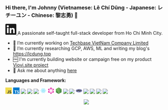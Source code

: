 ### Hi there, I'm Johnny (Vietnamese: Lê Chí Dũng - Japanese: レチーユン - Chinese: 黎志勇) 👋

<a href="https://www.linkedin.com/in/dunglc/">
  <svg aria-hidden="true" class="global-nav__logo" xmlns="http://www.w3.org/2000/svg" width="34" height="34" data-supported-dps="34x34" focusable="false">
        <g transform="scale(.7083)" fill="none" fill-rule="evenodd">
          <rect class="bug-text-color" fill="transparent" x="1" y="1" width="46" height="46" rx="4"></rect>
          <path d="M0 4.01A4.01 4.01 0 014.01 0h39.98A4.01 4.01 0 0148 4.01v39.98A4.01 4.01 0 0143.99 48H4.01A4.01 4.01 0 010 43.99V4.01zM19 18.3h6.5v3.266C26.437 19.688 28.838 18 32.445 18 39.359 18 41 21.738 41 28.597V41.3h-7V30.159c0-3.906-.937-6.109-3.32-6.109-3.305 0-4.68 2.375-4.68 6.109V41.3h-7v-23zM7 41h7V18H7v23zm8-30.5a4.5 4.5 0 11-9 0 4.5 4.5 0 019 0z" class="background" fill="currentColor"></path>
        </g>
      </svg>
</a>
A passionate self-taught full-stack developer from Ho Chi Minh City.

- 🔭 I’m currently working on [Techbase VietNam Company Limited](https://www.techbasevn.com/about.html)
- 🌱 I’m currently researching GCP, AWS, ML and writing my blog's https://lcdung.top
- 🆓 I'm currently building website or campaign free on my product [Viovi.site project](https://viovi.site)
- 💬 Ask me about anything [here](https://github.com/lechidung/lechidung/issues)

**Languages and Framework:**

<code><img height="20" src="https://raw.githubusercontent.com/github/explore/80688e429a7d4ef2fca1e82350fe8e3517d3494d/topics/javascript/javascript.png"></code>
<code><img height="20" src="https://raw.githubusercontent.com/github/explore/80688e429a7d4ef2fca1e82350fe8e3517d3494d/topics/typescript/typescript.png"></code>
<code><img height="20" src="https://vuejs.org/images/logo.svg"></code>
<code><img height="20" src="https://lit.dev/images/logo.svg"></code>
<code><img height="20" src="https://jestjs.io/img/jest.png"></code>
<code><img height="20" src="https://raw.githubusercontent.com/github/explore/80688e429a7d4ef2fca1e82350fe8e3517d3494d/topics/react/react.png"></code>
<code><img height="20" src="https://raw.githubusercontent.com/github/explore/5c058a388828bb5fde0bcafd4bc867b5bb3f26f3/topics/graphql/graphql.png"></code>
<code><img height="20" src="https://raw.githubusercontent.com/github/explore/80688e429a7d4ef2fca1e82350fe8e3517d3494d/topics/nodejs/nodejs.png"></code>
<code><img height="20" src="https://deno.land/logo.svg"></code>
<code><img height="20" src="https://spring.io/images/spring-logo-9146a4d3298760c2e7e49595184e1975.svg"></code>
<code><img height="20" src="https://raw.githubusercontent.com/github/explore/ccc16358ac4530c6a69b1b80c7223cd2744dea83/topics/php/php.png"></code>
<code><img height="20" src="https://laravel.com/img/logomark.min.svg"></code>
<code><img height="20" src="https://framework.zend.com/img/zend-framework-logo.svg"></code>
<code><img height="20" src="https://github.com/yahoo/athenz/raw/master/docs/images/athenz-logo.png"></code>
<code><img height="20" src="https://github.com/apache/pulsar/blob/master/site2/website/static/img/pulsar.svg"></code>

<p align="center">
  <a href="https://github.com/anuraghazra/github-readme-stats">
    <img src="https://github-readme-stats.vercel.app/api/top-langs/?username=lechidung&layout=compact&theme=monokai" />
  </a>
</p>

